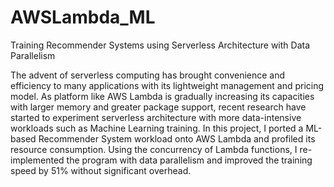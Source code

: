 # AWSLambda_ML
Training Recommender Systems using Serverless Architecture with Data Parallelism

The advent of serverless computing has brought convenience and efficiency to many applications with its lightweight management and pricing model. As platform like AWS Lambda is gradually increasing its capacities with larger memory and greater package support, recent research have started to experiment serverless architecture with more data-intensive workloads such as Machine Learning training. In this project, I ported a ML-based Recommender System workload onto AWS Lambda and profiled its resource consumption. Using the concurrency of Lambda functions, I re-implemented the program with data parallelism and improved the training speed by 51\% without significant overhead. 

